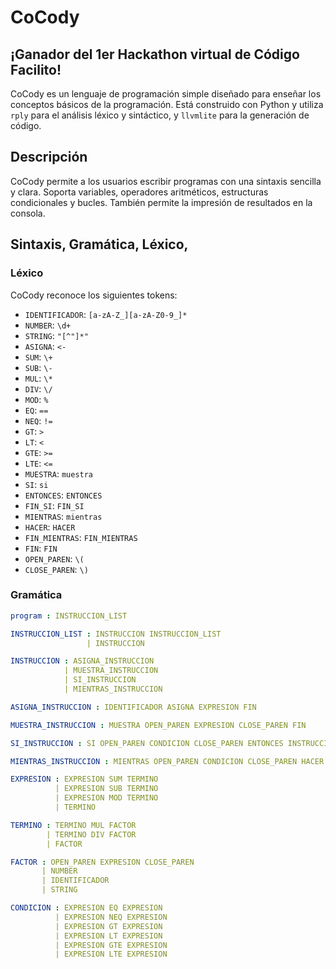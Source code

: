 # CoCody

## ¡Ganador del 1er Hackathon virtual de Código Facilito!
 
CoCody es un lenguaje de programación simple diseñado para enseñar los conceptos básicos de la programación. Está construido con Python y utiliza `rply` para el análisis léxico y sintáctico, y `llvmlite` para la generación de código. 

## Descripción

CoCody permite a los usuarios escribir programas con una sintaxis sencilla y clara. Soporta variables, operadores aritméticos, estructuras condicionales y bucles. También permite la impresión de resultados en la consola.

## Sintaxis, Gramática, Léxico,

### Léxico

CoCody reconoce los siguientes tokens:

- `IDENTIFICADOR`: `[a-zA-Z_][a-zA-Z0-9_]*`
- `NUMBER`: `\d+`
- `STRING`: `"[^"]*"`
- `ASIGNA`: `<-`
- `SUM`: `\+`
- `SUB`: `\-`
- `MUL`: `\*`
- `DIV`: `\/`
- `MOD`: `%`
- `EQ`: `==`
- `NEQ`: `!=`
- `GT`: `>`
- `LT`: `<`
- `GTE`: `>=`
- `LTE`: `<=`
- `MUESTRA`: `muestra`
- `SI`: `si`
- `ENTONCES`: `ENTONCES`
- `FIN_SI`: `FIN_SI`
- `MIENTRAS`: `mientras`
- `HACER`: `HACER`
- `FIN_MIENTRAS`: `FIN_MIENTRAS`
- `FIN`: `FIN`
- `OPEN_PAREN`: `\(`
- `CLOSE_PAREN`: `\)`

### Gramática

```yaml
program : INSTRUCCION_LIST

INSTRUCCION_LIST : INSTRUCCION INSTRUCCION_LIST
                 | INSTRUCCION

INSTRUCCION : ASIGNA_INSTRUCCION
            | MUESTRA_INSTRUCCION
            | SI_INSTRUCCION
            | MIENTRAS_INSTRUCCION

ASIGNA_INSTRUCCION : IDENTIFICADOR ASIGNA EXPRESION FIN

MUESTRA_INSTRUCCION : MUESTRA OPEN_PAREN EXPRESION CLOSE_PAREN FIN

SI_INSTRUCCION : SI OPEN_PAREN CONDICION CLOSE_PAREN ENTONCES INSTRUCCION_LIST FIN_SI

MIENTRAS_INSTRUCCION : MIENTRAS OPEN_PAREN CONDICION CLOSE_PAREN HACER INSTRUCCION_LIST FIN_MIENTRAS

EXPRESION : EXPRESION SUM TERMINO
          | EXPRESION SUB TERMINO
          | EXPRESION MOD TERMINO
          | TERMINO

TERMINO : TERMINO MUL FACTOR
        | TERMINO DIV FACTOR
        | FACTOR

FACTOR : OPEN_PAREN EXPRESION CLOSE_PAREN
       | NUMBER
       | IDENTIFICADOR
       | STRING

CONDICION : EXPRESION EQ EXPRESION
          | EXPRESION NEQ EXPRESION
          | EXPRESION GT EXPRESION
          | EXPRESION LT EXPRESION
          | EXPRESION GTE EXPRESION
          | EXPRESION LTE EXPRESION
```
